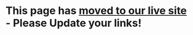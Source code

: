 # This page has [moved to our live site](https://accessibility-qa.civicactions.com/guide/onboarding-staff) - Please Update your links!

